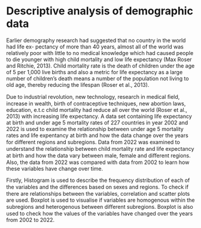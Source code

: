 # Descriptive analysis of demographic data

Earlier demography research had suggested that no country in the world had life ex-
pectancy of more than 40 years, almost all of the world was relatively poor with little to
no medical knowledge which had caused people to die younger with high child mortality
and low life expectancy (Max Roser and Ritchie, 2013). Child mortality rate is the death
of children under the age of 5 per 1,000 live births and also a metric for life expectancy
as a large number of children’s death means a number of the population not living to
old age, thereby reducing the lifespan (Roser et al., 2013).

Due to industrial revolution, new technology, research in medical ﬁeld, increase in wealth,
birth of contraceptive techniques, new abortion laws, education, e.t.c child mortality had
reduce all over the world (Roser et al., 2013) with increasing life expectancy. A data set
containing life expectancy at birth and under age 5 mortality rates of 227 countries in
year 2002 and 2022 is used to examine the relationship between under age 5 mortality
rates and life expentancy at birth and how the data change over the years for diﬀerent
regions and subregions. Data from 2022 was examined to understand the relationship
between child mortality rate and life expectancy at birth and how the data vary between
male, female and diﬀerent regions. Also, the data from 2022 was compared with data
from 2002 to learn how these variables have change over time.

Firstly, Histogram is used to describe the frequency distribution of each of the variables
and the diﬀerences based on sexes and regions. To check if there are relationships
between the variables, correlation and scatter plots are used. Boxplot is used to visualise
if variables are homogenous within the subregions and heterogenous between diﬀerent
subregions. Boxplot is also used to check how the values of the variables have changed
over the years from 2002 to 2022.